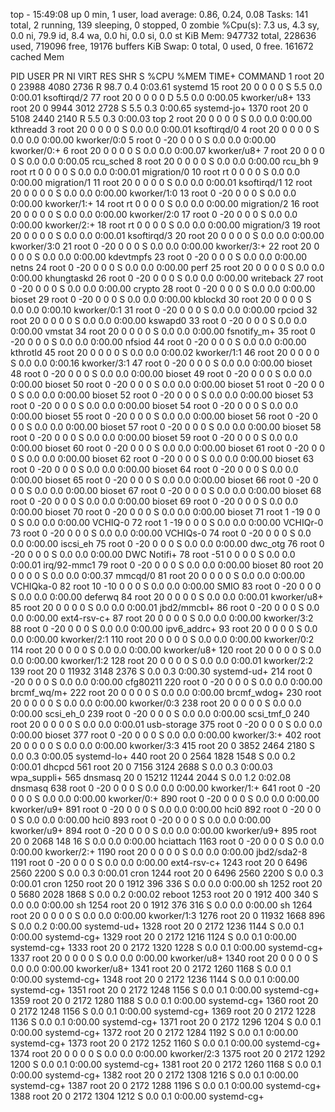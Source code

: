 top - 15:49:08 up 0 min,  1 user,  load average: 0.86, 0.24, 0.08
Tasks: 141 total,   2 running, 139 sleeping,   0 stopped,   0 zombie
%Cpu(s):  7.3 us,  4.3 sy,  0.0 ni, 79.9 id,  8.4 wa,  0.0 hi,  0.0 si,  0.0 st
KiB Mem:    947732 total,   228636 used,   719096 free,    19176 buffers
KiB Swap:        0 total,        0 used,        0 free.   161672 cached Mem

  PID USER      PR  NI    VIRT    RES    SHR S  %CPU %MEM     TIME+ COMMAND
    1 root      20   0   23988   4080   2736 R  98.7  0.4   0:03.61 systemd
   15 root      20   0       0      0      0 S   5.5  0.0   0:00.01 ksoftirqd/2
   77 root      20   0       0      0      0 D   5.5  0.0   0:00.05 kworker/u8+
  133 root      20   0    9944   3012   2728 S   5.5  0.3   0:00.65 systemd-jo+
 1370 root      20   0    5108   2440   2140 R   5.5  0.3   0:00.03 top
    2 root      20   0       0      0      0 S   0.0  0.0   0:00.00 kthreadd
    3 root      20   0       0      0      0 S   0.0  0.0   0:00.01 ksoftirqd/0
    4 root      20   0       0      0      0 S   0.0  0.0   0:00.00 kworker/0:0
    5 root       0 -20       0      0      0 S   0.0  0.0   0:00.00 kworker/0:+
    6 root      20   0       0      0      0 S   0.0  0.0   0:00.07 kworker/u8+
    7 root      20   0       0      0      0 S   0.0  0.0   0:00.05 rcu_sched
    8 root      20   0       0      0      0 S   0.0  0.0   0:00.00 rcu_bh
    9 root      rt   0       0      0      0 S   0.0  0.0   0:00.01 migration/0
   10 root      rt   0       0      0      0 S   0.0  0.0   0:00.00 migration/1
   11 root      20   0       0      0      0 S   0.0  0.0   0:00.01 ksoftirqd/1
   12 root      20   0       0      0      0 S   0.0  0.0   0:00.00 kworker/1:0
   13 root       0 -20       0      0      0 S   0.0  0.0   0:00.00 kworker/1:+
   14 root      rt   0       0      0      0 S   0.0  0.0   0:00.00 migration/2
   16 root      20   0       0      0      0 S   0.0  0.0   0:00.00 kworker/2:0
   17 root       0 -20       0      0      0 S   0.0  0.0   0:00.00 kworker/2:+
   18 root      rt   0       0      0      0 S   0.0  0.0   0:00.00 migration/3
   19 root      20   0       0      0      0 S   0.0  0.0   0:00.01 ksoftirqd/3
   20 root      20   0       0      0      0 S   0.0  0.0   0:00.00 kworker/3:0
   21 root       0 -20       0      0      0 S   0.0  0.0   0:00.00 kworker/3:+
   22 root      20   0       0      0      0 S   0.0  0.0   0:00.00 kdevtmpfs
   23 root       0 -20       0      0      0 S   0.0  0.0   0:00.00 netns
   24 root       0 -20       0      0      0 S   0.0  0.0   0:00.00 perf
   25 root      20   0       0      0      0 S   0.0  0.0   0:00.00 khungtaskd
   26 root       0 -20       0      0      0 S   0.0  0.0   0:00.00 writeback
   27 root       0 -20       0      0      0 S   0.0  0.0   0:00.00 crypto
   28 root       0 -20       0      0      0 S   0.0  0.0   0:00.00 bioset
   29 root       0 -20       0      0      0 S   0.0  0.0   0:00.00 kblockd
   30 root      20   0       0      0      0 S   0.0  0.0   0:00.10 kworker/0:1
   31 root       0 -20       0      0      0 S   0.0  0.0   0:00.00 rpciod
   32 root      20   0       0      0      0 S   0.0  0.0   0:00.00 kswapd0
   33 root       0 -20       0      0      0 S   0.0  0.0   0:00.00 vmstat
   34 root      20   0       0      0      0 S   0.0  0.0   0:00.00 fsnotify_m+
   35 root       0 -20       0      0      0 S   0.0  0.0   0:00.00 nfsiod
   44 root       0 -20       0      0      0 S   0.0  0.0   0:00.00 kthrotld
   45 root      20   0       0      0      0 S   0.0  0.0   0:00.02 kworker/1:1
   46 root      20   0       0      0      0 S   0.0  0.0   0:00.16 kworker/3:1
   47 root       0 -20       0      0      0 S   0.0  0.0   0:00.00 bioset
   48 root       0 -20       0      0      0 S   0.0  0.0   0:00.00 bioset
   49 root       0 -20       0      0      0 S   0.0  0.0   0:00.00 bioset
   50 root       0 -20       0      0      0 S   0.0  0.0   0:00.00 bioset
   51 root       0 -20       0      0      0 S   0.0  0.0   0:00.00 bioset
   52 root       0 -20       0      0      0 S   0.0  0.0   0:00.00 bioset
   53 root       0 -20       0      0      0 S   0.0  0.0   0:00.00 bioset
   54 root       0 -20       0      0      0 S   0.0  0.0   0:00.00 bioset
   55 root       0 -20       0      0      0 S   0.0  0.0   0:00.00 bioset
   56 root       0 -20       0      0      0 S   0.0  0.0   0:00.00 bioset
   57 root       0 -20       0      0      0 S   0.0  0.0   0:00.00 bioset
   58 root       0 -20       0      0      0 S   0.0  0.0   0:00.00 bioset
   59 root       0 -20       0      0      0 S   0.0  0.0   0:00.00 bioset
   60 root       0 -20       0      0      0 S   0.0  0.0   0:00.00 bioset
   61 root       0 -20       0      0      0 S   0.0  0.0   0:00.00 bioset
   62 root       0 -20       0      0      0 S   0.0  0.0   0:00.00 bioset
   63 root       0 -20       0      0      0 S   0.0  0.0   0:00.00 bioset
   64 root       0 -20       0      0      0 S   0.0  0.0   0:00.00 bioset
   65 root       0 -20       0      0      0 S   0.0  0.0   0:00.00 bioset
   66 root       0 -20       0      0      0 S   0.0  0.0   0:00.00 bioset
   67 root       0 -20       0      0      0 S   0.0  0.0   0:00.00 bioset
   68 root       0 -20       0      0      0 S   0.0  0.0   0:00.00 bioset
   69 root       0 -20       0      0      0 S   0.0  0.0   0:00.00 bioset
   70 root       0 -20       0      0      0 S   0.0  0.0   0:00.00 bioset
   71 root       1 -19       0      0      0 S   0.0  0.0   0:00.00 VCHIQ-0
   72 root       1 -19       0      0      0 S   0.0  0.0   0:00.00 VCHIQr-0
   73 root       0 -20       0      0      0 S   0.0  0.0   0:00.00 VCHIQs-0
   74 root       0 -20       0      0      0 S   0.0  0.0   0:00.00 iscsi_eh
   75 root       0 -20       0      0      0 S   0.0  0.0   0:00.00 dwc_otg
   76 root       0 -20       0      0      0 S   0.0  0.0   0:00.00 DWC Notifi+
   78 root     -51   0       0      0      0 S   0.0  0.0   0:00.01 irq/92-mmc1
   79 root       0 -20       0      0      0 S   0.0  0.0   0:00.00 bioset
   80 root      20   0       0      0      0 S   0.0  0.0   0:00.37 mmcqd/0
   81 root      20   0       0      0      0 S   0.0  0.0   0:00.00 VCHIQka-0
   82 root      10 -10       0      0      0 S   0.0  0.0   0:00.00 SMIO
   83 root       0 -20       0      0      0 S   0.0  0.0   0:00.00 deferwq
   84 root      20   0       0      0      0 S   0.0  0.0   0:00.01 kworker/u8+
   85 root      20   0       0      0      0 S   0.0  0.0   0:00.01 jbd2/mmcbl+
   86 root       0 -20       0      0      0 S   0.0  0.0   0:00.00 ext4-rsv-c+
   87 root      20   0       0      0      0 S   0.0  0.0   0:00.00 kworker/3:2
   88 root       0 -20       0      0      0 S   0.0  0.0   0:00.00 ipv6_addrc+
   93 root      20   0       0      0      0 S   0.0  0.0   0:00.00 kworker/2:1
  110 root      20   0       0      0      0 S   0.0  0.0   0:00.00 kworker/0:2
  114 root      20   0       0      0      0 S   0.0  0.0   0:00.00 kworker/u8+
  120 root      20   0       0      0      0 S   0.0  0.0   0:00.00 kworker/1:2
  128 root      20   0       0      0      0 S   0.0  0.0   0:00.01 kworker/2:2
  139 root      20   0   11932   3148   2376 S   0.0  0.3   0:00.30 systemd-ud+
  214 root       0 -20       0      0      0 S   0.0  0.0   0:00.00 cfg80211
  220 root       0 -20       0      0      0 S   0.0  0.0   0:00.00 brcmf_wq/m+
  222 root      20   0       0      0      0 S   0.0  0.0   0:00.00 brcmf_wdog+
  230 root      20   0       0      0      0 S   0.0  0.0   0:00.00 kworker/0:3
  238 root      20   0       0      0      0 S   0.0  0.0   0:00.00 scsi_eh_0
  239 root       0 -20       0      0      0 S   0.0  0.0   0:00.00 scsi_tmf_0
  240 root      20   0       0      0      0 S   0.0  0.0   0:00.01 usb-storage
  375 root       0 -20       0      0      0 S   0.0  0.0   0:00.00 bioset
  377 root       0 -20       0      0      0 S   0.0  0.0   0:00.00 kworker/3:+
  402 root      20   0       0      0      0 S   0.0  0.0   0:00.00 kworker/3:3
  415 root      20   0    3852   2464   2180 S   0.0  0.3   0:00.05 systemd-lo+
  440 root      20   0    2564   1828   1548 S   0.0  0.2   0:00.01 dhcpcd
  561 root      20   0    7156   3124   2688 S   0.0  0.3   0:00.03 wpa_suppli+
  565 dnsmasq   20   0   15212  11244   2044 S   0.0  1.2   0:02.08 dnsmasq
  638 root       0 -20       0      0      0 S   0.0  0.0   0:00.00 kworker/1:+
  641 root       0 -20       0      0      0 S   0.0  0.0   0:00.00 kworker/0:+
  890 root       0 -20       0      0      0 S   0.0  0.0   0:00.00 kworker/u9+
  891 root       0 -20       0      0      0 S   0.0  0.0   0:00.00 hci0
  892 root       0 -20       0      0      0 S   0.0  0.0   0:00.00 hci0
  893 root       0 -20       0      0      0 S   0.0  0.0   0:00.00 kworker/u9+
  894 root       0 -20       0      0      0 S   0.0  0.0   0:00.00 kworker/u9+
  895 root      20   0    2068    148     16 S   0.0  0.0   0:00.00 hciattach
 1163 root       0 -20       0      0      0 S   0.0  0.0   0:00.00 kworker/2:+
 1190 root      20   0       0      0      0 S   0.0  0.0   0:00.00 jbd2/sda2-8
 1191 root       0 -20       0      0      0 S   0.0  0.0   0:00.00 ext4-rsv-c+
 1243 root      20   0    6496   2560   2200 S   0.0  0.3   0:00.01 cron
 1244 root      20   0    6496   2560   2200 S   0.0  0.3   0:00.01 cron
 1250 root      20   0    1912    396    336 S   0.0  0.0   0:00.00 sh
 1252 root      20   0    5680   2028   1868 S   0.0  0.2   0:00.02 reboot
 1253 root      20   0    1912    400    340 S   0.0  0.0   0:00.00 sh
 1254 root      20   0    1912    376    316 S   0.0  0.0   0:00.00 sh
 1264 root      20   0       0      0      0 S   0.0  0.0   0:00.00 kworker/1:3
 1276 root      20   0   11932   1668    896 S   0.0  0.2   0:00.00 systemd-ud+
 1328 root      20   0    2172   1236   1144 S   0.0  0.1   0:00.00 systemd-cg+
 1329 root      20   0    2172   1216   1124 S   0.0  0.1   0:00.00 systemd-cg+
 1333 root      20   0    2172   1320   1228 S   0.0  0.1   0:00.00 systemd-cg+
 1337 root      20   0       0      0      0 S   0.0  0.0   0:00.00 kworker/u8+
 1340 root      20   0       0      0      0 S   0.0  0.0   0:00.00 kworker/u8+
 1341 root      20   0    2172   1260   1168 S   0.0  0.1   0:00.00 systemd-cg+
 1348 root      20   0    2172   1236   1144 S   0.0  0.1   0:00.00 systemd-cg+
 1351 root      20   0    2172   1248   1156 S   0.0  0.1   0:00.00 systemd-cg+
 1359 root      20   0    2172   1280   1188 S   0.0  0.1   0:00.00 systemd-cg+
 1360 root      20   0    2172   1248   1156 S   0.0  0.1   0:00.00 systemd-cg+
 1369 root      20   0    2172   1228   1136 S   0.0  0.1   0:00.00 systemd-cg+
 1371 root      20   0    2172   1296   1204 S   0.0  0.1   0:00.00 systemd-cg+
 1372 root      20   0    2172   1284   1192 S   0.0  0.1   0:00.00 systemd-cg+
 1373 root      20   0    2172   1252   1160 S   0.0  0.1   0:00.00 systemd-cg+
 1374 root      20   0       0      0      0 S   0.0  0.0   0:00.00 kworker/2:3
 1375 root      20   0    2172   1292   1200 S   0.0  0.1   0:00.00 systemd-cg+
 1381 root      20   0    2172   1260   1168 S   0.0  0.1   0:00.00 systemd-cg+
 1382 root      20   0    2172   1308   1216 S   0.0  0.1   0:00.00 systemd-cg+
 1387 root      20   0    2172   1288   1196 S   0.0  0.1   0:00.00 systemd-cg+
 1388 root      20   0    2172   1304   1212 S   0.0  0.1   0:00.00 systemd-cg+

